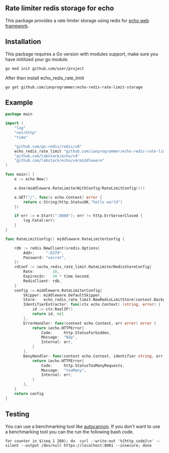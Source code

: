 ## Rate limiter redis storage for echo

This package provides a rate limiter storage using redis  for [echo web framework](https://echo.labstack.com/ "echo web framework").

## Installation

This package  requires a Go version with modules support, make sure you have initilized your go module.

``` 
go mod init github.com/user/project
```

After then install echo_redis_rate_limit

```
go get github.com/ianprogrammer/echo-redis-rate-limit-storage
```

## Example

```go
package main

import (
	"log"
	"net/http"
	"time"

	"github.com/go-redis/redis/v8"
	echo_redis_rate_limit "github.com/ianprogrammer/echo-redis-rate-limit-storage"
	"github.com/labstack/echo/v4"
	"github.com/labstack/echo/v4/middleware"
)

func main() {
	e := echo.New()

	e.Use(middleware.RateLimiterWithConfig(RateLimitConfig()))

	e.GET("/", func(c echo.Context) error {
		return c.String(http.StatusOK,"hello world")
	})

	if err := e.Start(":8080"); err != http.ErrServerClosed {
		log.Fatal(err)
	}
}

func RateLimitConfig() middleware.RateLimiterConfig {

	rdb := redis.NewClient(&redis.Options{
		Addr:     ":6379",
		Password: "secret",
	})
	rdConf := &echo_redis_rate_limit.RateLimiterRedisStoreConfig{
		Rate:        10,
		ExpiresIn:   30 * time.Second,
		RedisClient: rdb,
	}
	config := middleware.RateLimiterConfig{
		Skipper: middleware.DefaultSkipper,
		Store:   echo_redis_rate_limit.NewRedisLimitStore(context.Background(),*rdConf),
		IdentifierExtractor: func(ctx echo.Context) (string, error) {
			id := ctx.RealIP()
			return id, nil
		},
		ErrorHandler: func(context echo.Context, err error) error {
			return &echo.HTTPError{
				Code:     http.StatusForbidden,
				Message:  "Nãp",
				Internal: err,
			}
		},
		DenyHandler: func(context echo.Context, identifier string, err error) error {
			return &echo.HTTPError{
				Code:     http.StatusTooManyRequests,
				Message:  "tooMany",
				Internal: err,
			}
		},
	}
	return config
}

```

## Testing

You can use a benchmarking tool like [autocannon](https://www.npmjs.com/package/autocannon "autocannon").
If you don't want to use a benchmarking tool you can the run the following bash code.

```shell
for counter in $(seq 1 200); do  curl --write-out '%{http_code}\n' --silent --output /dev/null https://localhost:8081 --insecure; done
```

